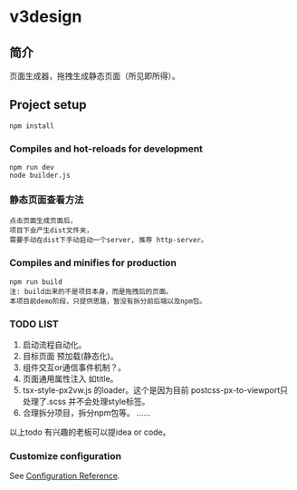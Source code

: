 # v3design

## 简介
页面生成器，拖拽生成静态页面（所见即所得）。

## Project setup
```
npm install
```

### Compiles and hot-reloads for development
```
npm run dev
node builder.js
```

### 静态页面查看方法
```
点击页面生成页面后，
项目下会产生dist文件夹，
需要手动在dist下手动启动一个server, 推荐 http-server。
```

### Compiles and minifies for production
```
npm run build
注: build出来的不是项目本身，而是拖拽后的页面。
本项目前demo阶段，只提供思路，暂没有拆分前后端以及npm包。
```

### TODO LIST
1. 启动流程自动化。
2. 目标页面 预加载(静态化)。
3. 组件交互or通信事件机制？。
4. 页面通用属性注入 如title。
5. tsx-style-px2vw.js 的loader。这个是因为目前 postcss-px-to-viewport只处理了.scss 并不会处理style标签。
6. 合理拆分项目，拆分npm包等。
......

以上todo 有兴趣的老板可以提idea or code。

### Customize configuration
See [Configuration Reference](https://cli.vuejs.org/config/).
